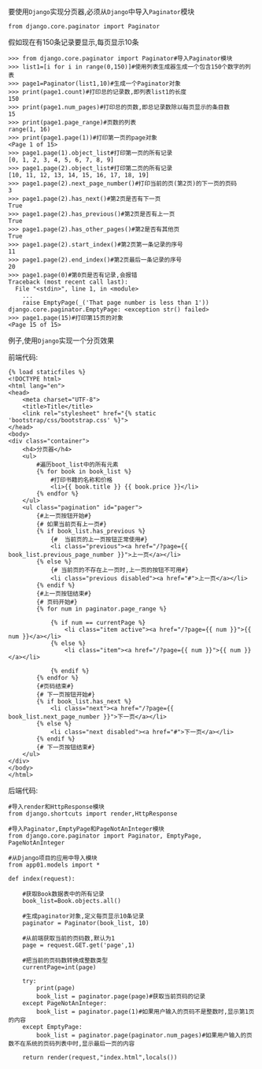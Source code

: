 要使用`Django`实现分页器,必须从`Django`中导入`Paginator`模块

    from django.core.paginator import Paginator
假如现在有150条记录要显示,每页显示10条

	>>> from django.core.paginator import Paginator#导入Paginator模块
	>>> list1=[i for i in range(0,150)]#使用列表生成器生成一个包含150个数字的列表
	>>> page1=Paginator(list1,10)#生成一个Paginator对象
	>>> print(page1.count)#打印总的记录数,即列表list1的长度
	150
	>>> print(page1.num_pages)#打印总的页数,即总记录数除以每页显示的条目数
	15
	>>> print(page1.page_range)#页数的列表
	range(1, 16)
	>>> print(page1.page(1))#打印第一页的page对象
	<Page 1 of 15>
	>>> page1.page(1).object_list#打印第一页的所有记录
	[0, 1, 2, 3, 4, 5, 6, 7, 8, 9]
	>>> page1.page(2).object_list#打印第二页的所有记录
	[10, 11, 12, 13, 14, 15, 16, 17, 18, 19]
	>>> page1.page(2).next_page_number()#打印当前的页(第2页)的下一页的页码
	3
	>>> page1.page(2).has_next()#第2页是否有下一页
	True
	>>> page1.page(2).has_previous()#第2页是否有上一页
	True
	>>> page1.page(2).has_other_pages()#第2是否有其他页
	True
	>>> page1.page(2).start_index()#第2页第一条记录的序号
	11
	>>> page1.page(2).end_index()#第2页最后一条记录的序号
	20
	>>> page1.page(0)#第0页是否有记录,会报错
	Traceback (most recent call last):
	  File "<stdin>", line 1, in <module>
		...
		raise EmptyPage(_('That page number is less than 1'))
	django.core.paginator.EmptyPage: <exception str() failed>
	>>> page1.page(15)#打印第15页的对象
	<Page 15 of 15>

例子,使用`Django`实现一个分页效果

前端代码:

	{% load staticfiles %}
	<!DOCTYPE html>
	<html lang="en">
	<head>
		<meta charset="UTF-8">
		<title>Title</title>
		<link rel="stylesheet" href="{% static 'bootstrap/css/bootstrap.css' %}">
	</head>
	<body>
	<div class="container">
		<h4>分页器</h4>
		<ul>
			#遍历boot_list中的所有元素
			{% for book in book_list %}
				#打印书籍的名称和价格
				<li>{{ book.title }} {{ book.price }}</li>
			{% endfor %}
		</ul>
		<ul class="pagination" id="pager">
			{#上一页按钮开始#}
			{# 如果当前页有上一页#}
			{% if book_list.has_previous %}
				{#  当前页的上一页按钮正常使用#}
				<li class="previous"><a href="/?page={{ book_list.previous_page_number }}">上一页</a></li>
			{% else %}
				{# 当前页的不存在上一页时,上一页的按钮不可用#}
				<li class="previous disabled"><a href="#">上一页</a></li>
			{% endif %}
			{#上一页按钮结束#}
			{# 页码开始#}
			{% for num in paginator.page_range %}

				{% if num == currentPage %}
					<li class="item active"><a href="/?page={{ num }}">{{ num }}</a></li>
				{% else %}
					<li class="item"><a href="/?page={{ num }}">{{ num }}</a></li>

				{% endif %}
			{% endfor %}
			{#页码结束#}
			{# 下一页按钮开始#}
			{% if book_list.has_next %}
				<li class="next"><a href="/?page={{ book_list.next_page_number }}">下一页</a></li>
			{% else %}
				<li class="next disabled"><a href="#">下一页</a></li>
			{% endif %}
			{# 下一页按钮结束#}
		</ul>
	</div>
	</body>
	</html>
后端代码:

	#导入render和HttpResponse模块
	from django.shortcuts import render,HttpResponse

	#导入Paginator,EmptyPage和PageNotAnInteger模块
	from django.core.paginator import Paginator, EmptyPage, PageNotAnInteger

	#从Django项目的应用中导入模块
	from app01.models import *

	def index(request):

		#获取Book数据表中的所有记录
		book_list=Book.objects.all()

		#生成paginator对象,定义每页显示10条记录
		paginator = Paginator(book_list, 10)

		#从前端获取当前的页码数,默认为1
		page = request.GET.get('page',1)
		
		#把当前的页码数转换成整数类型
		currentPage=int(page)

		try:
			print(page)
			book_list = paginator.page(page)#获取当前页码的记录
		except PageNotAnInteger:
			book_list = paginator.page(1)#如果用户输入的页码不是整数时,显示第1页的内容
		except EmptyPage:
			book_list = paginator.page(paginator.num_pages)#如果用户输入的页数不在系统的页码列表中时,显示最后一页的内容

		return render(request,"index.html",locals())